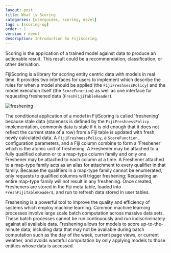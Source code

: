 ```yaml
---
layout: post
title: What is Scoring
categories: [userguides, scoring, devel]
tags : [scoring-ug]
order : 1
version : devel
description: Introduction to FijiScoring.
---
```


Scoring is the application of a trained model against data to produce an actionable result. This result could be a recommendation, classification, or other derivation.

FijiScoring is a library for scoring entity centric data with models in real time. It provides two interfaces for users to implement which describe the rules for when a model should be applied (the `FijiFreshnessPolicy`) and the model execution itself (the `ScoreFunction`) as well as one interface for requesting freshened data (`FreshFijiTableReader`).

![freshening](http://static.fiji.org/wp-content/uploads/2013/08/Untitled.png)

The conditional application of a model in FijiScoring is called 'freshening' because stale data (staleness is defined by the `FijiFreshnessPolicy` implementation, commonly data is stale if it is old enough that it does not reflect the current state of a row) from a Fiji table is updated with fresh, newly calculated data. A `FijiFreshnessPolicy`, a `ScoreFunction`, configuration parameters, and a Fiji column combine to form a 'Freshener' which is the atomic unit of freshening. A Freshener may be attached to a fully qualified column or to a map-type column family and only one Freshener may be attached to each column at a time. A Freshener attached to a map-type family acts as an alias for attachment to every qualifier in that family. Because the qualifiers in a map-type family cannot be enumerated, only requests to qualified columns will trigger freshening; Requesting an entire map-type family will not result in any freshening. Once created, Fresheners are stored in the Fiji meta table, loaded into `FreshFijiTableReader`s, and run to refresh data stored in user tables.

Freshening is a powerful tool to improve the quality and efficiency of systems which employ machine learning. Common machine learning processes involve large scale batch computation across massive data sets. These batch processes cannot be run continuously and run indiscriminately against all available data. Freshening allows for models to score up-to-the-minute data, including data that may not be available during batch computation such as the day of the week, current page views, or current weather, and avoids wasteful computation by only applying models to those entities whose data is accessed.
